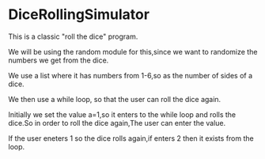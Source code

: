 # DiceRollingSimulator

This is a classic "roll the dice" program. 

We will be using the random module for this,since we want to randomize the numbers we get from the dice. 

We use a list where it has numbers from 1-6,so as the number of sides of a dice. 

We then use a while loop, so that the user can roll the dice again. 

Initially we set the value a=1,so it enters to the while loop and rolls the dice.So in order to roll the dice again,The user can enter the value.

If the user eneters 1 so the dice rolls again,if enters 2 then it exists from the loop.
